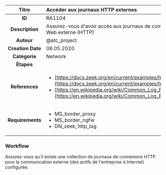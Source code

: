 | Titre                       | Accéder aux journaux HTTP externes         |
|:---------------------------:|:--------------------|
| **ID**                      | RA1104            |
| **Description**             | Assurez-vous d'avoir accès aux journaux de communication Web externe (HTTP)   |
| **Auteur**                  | @atc_project        |
| **Creation Date**           | 06.05.2020 |
| **Catégorie**                | Network      |
| **Étapes**                   || 
| **References** |<ul><li>[https://docs.zeek.org/en/current/examples/httpmonitor/](https://docs.zeek.org/en/current/examples/httpmonitor/)</li><li>[https://en.wikipedia.org/wiki/Common_Log_Format](https://en.wikipedia.org/wiki/Common_Log_Format)</li></ul>|
| **Requirements** |<ul><li>MS_border_proxy</li><li>MS_border_ngfw</li><li>DN_zeek_http_log</li></ul>|

### Workflow

Assurez-vous qu'il existe une collection de journaux de connexions HTTP pour la communication externe (des actifs de l'entreprise à Internet) configurée.  
